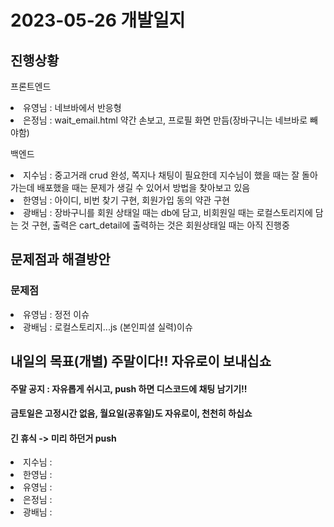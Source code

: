 # 2023-05-26 개발일지

## 진행상황
<p>프론트엔드</p>
<li>유영님 : 네브바에서 반응형 </li>
<li>은정님 : wait_email.html 약간 손보고, 프로필 화면 만듬(장바구니는 네브바로 빼야함)</li>

<p>백엔드</p>
<li>지수님 : 중고거래 crud 완성, 쪽지나 채팅이 필요한데 지수님이 했을 때는 잘 돌아가는데 배포했을 때는 문제가 생길 수 있어서 방법을 찾아보고 있음</li>
<li>한영님 : 아이디, 비번 찾기 구현, 회원가입 동의 약관 구현</li>
<li>광배님 : 장바구니를 회원 상태일 때는 db에 담고, 비회원일 때는 로컬스토리지에 담는 것 구현, 
출력은 cart_detail에 출력하는 것은 회원상태일 때는 아직 진행중</li>

## 문제점과 해결방안
### 문제점
<li>유영님 : 정전 이슈</li>
<li>광배님 : 로컬스토리지...js (본인피셜 실력)이슈</li>

## 내일의 목표(개별) 주말이다!! 자유로이 보내십쇼
#### 주말 공지 : 자유롭게 쉬시고, push 하면 디스코드에 채팅 남기기!! 
#### 금토일은 고정시간 없음, 월요일(공휴일)도 자유로이, 천천히 하십쇼
#### 긴 휴식 -> 미리 하던거 push 
<li>지수님 : </li>
<li>한영님 : </li>
<li>유영님 : </li>
<li>은정님 : </li>
<li>광배님 : </li>